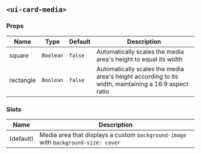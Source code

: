 ## `<ui-card-media>`

### Props

| Name      | Type      | Default | Description                                                                                          |
| --------- | --------- | ------- | ---------------------------------------------------------------------------------------------------- |
| square    | `Boolean` | `false` | Automatically scales the media area's height to equal its width                                      |
| rectangle | `Boolean` | `false` | Automatically scales the media area's height according to its width, maintaining a 16:9 aspect ratio |

### Slots

| Name      | Description                                                                        |
| --------- | ---------------------------------------------------------------------------------- |
| (default) | Media area that displays a custom `background-image` with `background-size: cover` |
